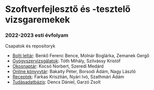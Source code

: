 # Szoftverfejlesztő és -tesztelő vizsgaremekek

### 2022-2023 esti évfolyam

Csapatok és repositoryk

- [Bolti leltár](https://github.com/2022e-vp-vizsgaremek/bolti-leltar): Benkő Ferenc Bence, Molnár Boglárka, Zemanek Gergő
- [Gyógyszervizsgálatok](https://github.com/2022e-vp-vizsgaremek/gyogyszervizsgalatok): Tóth Mihály, Szilvássy Kristóf
- [Okosnaptár](https://github.com/2022e-vp-vizsgaremek/okosnaptar): Kocsó Norbert, Szeredi Medárd
- [Online könvyvtár](https://github.com/2022e-vp-vizsgaremek/online-konyvtar): Bakaity Péter, Borsodi Ádám, Nagy László
- [Receptek](https://github.com/2022e-vp-vizsgaremek/receptek): Farkas Krisztián, Nyári Ivó, Szathmári Ádám
- [Tudásadatbázis](https://github.com/2022e-vp-vizsgaremek/tudasadatbazis): Dencs Dániel, Garzó Zsolt 
